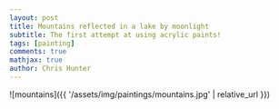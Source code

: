 ```yaml
---
layout: post
title: Mountains reflected in a lake by moonlight
subtitle: The first attempt at using acrylic paints!
tags: [painting]
comments: true
mathjax: true
author: Chris Hunter
---
```



![mountains]({{ '/assets/img/paintings/mountains.jpg' | relative_url }})
